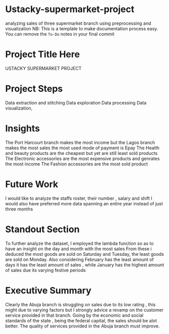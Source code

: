 # Ustacky-supermarket-project
analyzing sales of three supermarket branch using preprocessing and visualization
NB: This is a template to make documentation process easy. You can remove the `To-Do` notes in your final commit

# Project Title Here

USTACKY SUPERMARKET PROJECT


# Project Steps

Data extraction and stitching
Data exploration
Data processing
Data visualization, 

# Insights

The Port Harcourt branch makes the most income but the Lagos branch makes the most sales
the most used mode of payment is Epay
The Health and beauty products are the cheapest but yet are still least sold products
The Electronic accessories are the most expensive products and genrates the most income
The Fashion accessories are the most sold product


# Future Work

I would like to analyze the staffs roster, their number , salary and shift
I would also have preferred more data spanning an entire year instead of just three months


# Standout Section

To further analyze the dataset, I employed the lambda function so as to have an insight on the day and month with the most sales
From these i deduced the most goods are sold on Saturday and Tuesday, the least goods are sold on Monday. Also considering February has the least amount of days it has the least amount of sales , while January has the highest amount of sales due its varying festive periods


# Executive Summary

Clearly the Abuja branch is struggling on sales due to its low rating , this might due to varying factors but I strongly advice a revamp on the customer service provided in that branch. Going by the economic and social standards of the state , being the federal capital, the sales should be alot better. The quality of services provided in the Abuja branch must improve.

